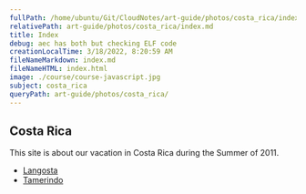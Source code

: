 ```yaml
---
fullPath: /home/ubuntu/Git/CloudNotes/art-guide/photos/costa_rica/index.md
relativePath: art-guide/photos/costa_rica/index.md
title: Index
debug: aec has both but checking ELF code
creationLocalTime: 3/18/2022, 8:20:59 AM
fileNameMarkdown: index.md
fileNameHTML: index.html
image: ./course/course-javascript.jpg
subject: costa_rica
queryPath: art-guide/photos/costa_rica/
---
```


<!-- toc -->
<!-- tocstop -->

## Costa Rica

This site is about our vacation in Costa Rica during the Summer of 2011.

-   [Langosta](langosta.html)
-   [Tamerindo](tamarindo.html)
